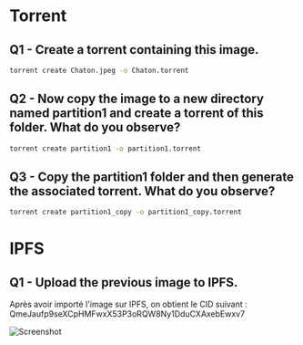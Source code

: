 # Torrent

## Q1 - Create a torrent containing this image.
   ```bash
   torrent create Chaton.jpeg -o Chaton.torrent
   ```

## Q2 - Now copy the image to a new directory named partition1 and create a torrent of this folder. What do you observe?
   ```bash
   torrent create partition1 -o partition1.torrent
   ```

## Q3 - Copy the partition1 folder and then generate the associated torrent. What do you observe?
   ```bash
   torrent create partition1_copy -o partition1_copy.torrent
   ```

# IPFS

## Q1 - Upload the previous image to IPFS.
Après avoir importé l'image sur IPFS, on obtient le CID suivant : QmeJaufp9seXCpHMFwxX53P3oRQW8Ny1DduCXAxebEwxv7

![Screenshot](C:\Users\Besse\Desktop\screen1.png)
